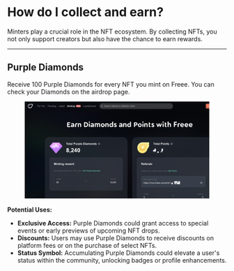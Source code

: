 # How do I collect and earn?

Minters play a crucial role in the NFT ecosystem. By collecting NFTs, you not only support creators but also have the chance to earn rewards.

***

## Purple Diamonds

Receive 100 Purple Diamonds for every NFT you mint on Freee. You can check your Diamonds on the airdrop page.

<figure><img src="../.gitbook/assets/image (5).png" alt=""><figcaption></figcaption></figure>

**Potential Uses:**

* **Exclusive Access:** Purple Diamonds could grant access to special events or early previews of upcoming NFT drops.
* **Discounts:** Users may use Purple Diamonds to receive discounts on platform fees or on the purchase of select NFTs.
* **Status Symbol:** Accumulating Purple Diamonds could elevate a user's status within the community, unlocking badges or profile enhancements.
